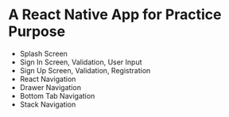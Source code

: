 # A React Native App for Practice Purpose

- Splash Screen
- Sign In Screen, Validation, User Input
- Sign Up Screen, Validation, Registration
- React Navigation
- Drawer Navigation
- Bottom Tab Navigation
- Stack Navigation 


